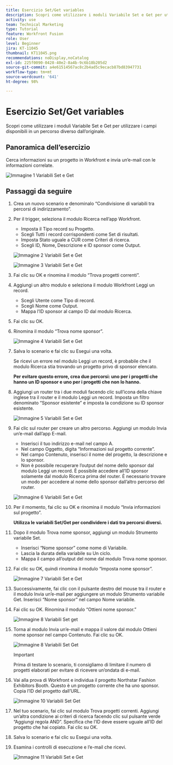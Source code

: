 ```yaml
---
title: Esercizio Set/Get variables
description: Scopri come utilizzare i moduli Variabile Set e Get per utilizzare i campi disponibili in un percorso diverso dall’originale.
activity: use
team: Technical Marketing
type: Tutorial
feature: Workfront Fusion
role: User
level: Beginner
jira: KT-11045
thumbnail: KT11045.png
recommendations: noDisplay,noCatalog
exl-id: 225f0090-0428-40e2-8a4b-9c6b18b205d2
source-git-commit: a4e61514567ac8c2b4ad5c9ecacb87bd83947731
workflow-type: tm+mt
source-wordcount: '641'
ht-degree: 98%

---
```


# Esercizio Set/Get variables

Scopri come utilizzare i moduli Variabile Set e Get per utilizzare i campi disponibili in un percorso diverso dall’originale.

## Panoramica dell’esercizio

Cerca informazioni su un progetto in Workfront e invia un’e-mail con le informazioni correlate.

![Immagine 1 Variabili Set e Get](../12-exercises/assets/set-get-variables-walkthrough-1.png)

## Passaggi da seguire

1. Crea un nuovo scenario e denominalo “Condivisione di variabili tra percorsi di indirizzamento”.
1. Per il trigger, seleziona il modulo Ricerca nell’app Workfront.

   + Imposta il Tipo record su Progetto.
   + Scegli Tutti i record corrispondenti come Set di risultati.
   + Imposta Stato uguale a CUR come Criteri di ricerca.
   + Scegli ID, Nome, Descrizione e ID sponsor come Output.

   ![Immagine 2 Variabili Set e Get](../12-exercises/assets/set-get-variables-walkthrough-2.png)

   ![Immagine 3 Variabili Set e Get](../12-exercises/assets/set-get-variables-walkthrough-3.png)

1. Fai clic su OK e rinomina il modulo “Trova progetti correnti”.
1. Aggiungi un altro modulo e seleziona il modulo Workfront Leggi un record.

   + Scegli Utente come Tipo di record.
   + Scegli Nome come Output.
   + Mappa l’ID sponsor al campo ID dal modulo Ricerca.

1. Fai clic su OK.
1. Rinomina il modulo “Trova nome sponsor”.

   ![Immagine 4 Variabili Set e Get](../12-exercises/assets/set-get-variables-walkthrough-4.png)

1. Salva lo scenario e fai clic su Esegui una volta.

   Se ricevi un errore nel modulo Leggi un record, è probabile che il modulo Ricerca stia trovando un progetto privo di sponsor elencato.

   **Per evitare questo errore, crea due percorsi: uno per i progetti che hanno un ID sponsor e uno per i progetti che non lo hanno.**

1. Aggiungi un router tra i due moduli facendo clic sull’icona della chiave inglese tra il router e il modulo Leggi un record. Imposta un filtro denominato “Sponsor esistente” e imposta la condizione su ID sponsor esistente.

   ![Immagine 5 Variabili Set e Get](../12-exercises/assets/set-get-variables-walkthrough-5.png)

1. Fai clic sul router per creare un altro percorso. Aggiungi un modulo Invia un’e-mail dall’app E-mail.

   + Inserisci il tuo indirizzo e-mail nel campo A.
   + Nel campo Oggetto, digita “Informazioni sul progetto corrente”.
   + Nel campo Contenuto, inserisci il nome del progetto, la descrizione e lo sponsor.
   + Non è possibile recuperare l’output del nome dello sponsor dal modulo Leggi un record. È possibile accedere all’ID sponsor solamente dal modulo Ricerca prima del router. È necessario trovare un modo per accedere al nome dello sponsor dall’altro percorso del router.

   ![Immagine 6 Variabili Set e Get](../12-exercises/assets/set-get-variables-walkthrough-6.png)

1. Per il momento, fai clic su OK e rinomina il modulo “Invia informazioni sul progetto”.

   **Utilizza le variabili Set/Get per condividere i dati tra percorsi diversi.**

1. Dopo il modulo Trova nome sponsor, aggiungi un modulo Strumento variabile Set.

   + Inserisci “Nome sponsor” come nome di Variabile.
   + Lascia la durata della variabile su Un ciclo.
   + Mappa il campo all’output del nome dal modulo Trova nome sponsor.

1. Fai clic su OK, quindi rinomina il modulo “Imposta nome sponsor”.

   ![Immagine 7 Variabili Set e Get](../12-exercises/assets/set-get-variables-walkthrough-7.png)

1. Successivamente, fai clic con il pulsante destro del mouse tra il router e il modulo Invia un’e-mail per aggiungere un modulo Strumento variabile Get. Inserisci “Nome sponsor” nel campo Nome variabile.
1. Fai clic su OK. Rinomina il modulo “Ottieni nome sponsor.”

   ![Immagine 8 Variabili Set get](../12-exercises/assets/set-get-variables-walkthrough-8.png)

1. Torna al modulo Invia un’e-mail e mappa il valore dal modulo Ottieni nome sponsor nel campo Contenuto. Fai clic su OK.

   ![Immagine 8 Variabili Set Get](../12-exercises/assets/set-get-variables-walkthrough-8.png)

   >[!IMPORTANT]
   >
   >Prima di testare lo scenario, ti consigliamo di limitare il numero di progetti elaborati per evitare di ricevere un’ondata di e-mail.

1. Vai alla prova di Workfront e individua il progetto Northstar Fashion Exhibitors Booth. Questo è un progetto corrente che ha uno sponsor. Copia l’ID del progetto dall’URL.

   ![Immagine 10 Variabili Set Get](../12-exercises/assets/set-get-variables-walkthrough-10.png)

1. Nel tuo scenario, fai clic sul modulo Trova progetti correnti. Aggiungi un’altra condizione ai criteri di ricerca facendo clic sul pulsante verde “Aggiungi regola AND”. Specifica che l’ID deve essere uguale all’ID del progetto che hai copiato. Fai clic su OK.
1. Salva lo scenario e fai clic su Esegui una volta.
1. Esamina i controlli di esecuzione e l’e-mail che ricevi.

   ![Immagine 11 Variabili Set e Get](../12-exercises/assets/set-get-variables-walkthrough-11.png)
